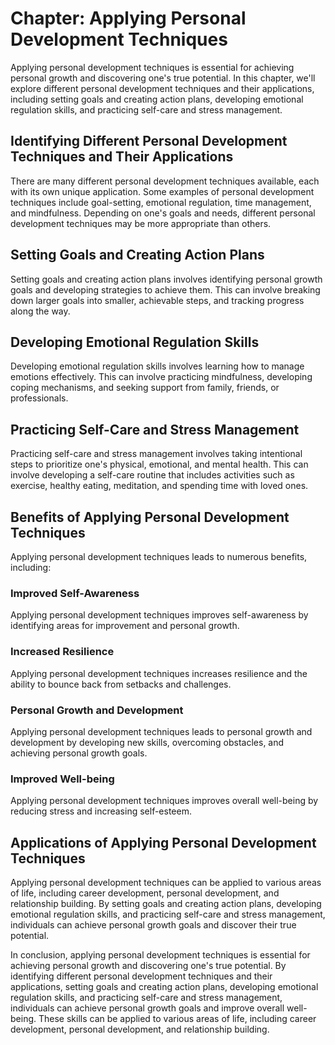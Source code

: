 Chapter: Applying Personal Development Techniques
=================================================

Applying personal development techniques is essential for achieving personal growth and discovering one's true potential. In this chapter, we'll explore different personal development techniques and their applications, including setting goals and creating action plans, developing emotional regulation skills, and practicing self-care and stress management.

Identifying Different Personal Development Techniques and Their Applications
----------------------------------------------------------------------------

There are many different personal development techniques available, each with its own unique application. Some examples of personal development techniques include goal-setting, emotional regulation, time management, and mindfulness. Depending on one's goals and needs, different personal development techniques may be more appropriate than others.

Setting Goals and Creating Action Plans
---------------------------------------

Setting goals and creating action plans involves identifying personal growth goals and developing strategies to achieve them. This can involve breaking down larger goals into smaller, achievable steps, and tracking progress along the way.

Developing Emotional Regulation Skills
--------------------------------------

Developing emotional regulation skills involves learning how to manage emotions effectively. This can involve practicing mindfulness, developing coping mechanisms, and seeking support from family, friends, or professionals.

Practicing Self-Care and Stress Management
------------------------------------------

Practicing self-care and stress management involves taking intentional steps to prioritize one's physical, emotional, and mental health. This can involve developing a self-care routine that includes activities such as exercise, healthy eating, meditation, and spending time with loved ones.

Benefits of Applying Personal Development Techniques
----------------------------------------------------

Applying personal development techniques leads to numerous benefits, including:

### Improved Self-Awareness

Applying personal development techniques improves self-awareness by identifying areas for improvement and personal growth.

### Increased Resilience

Applying personal development techniques increases resilience and the ability to bounce back from setbacks and challenges.

### Personal Growth and Development

Applying personal development techniques leads to personal growth and development by developing new skills, overcoming obstacles, and achieving personal growth goals.

### Improved Well-being

Applying personal development techniques improves overall well-being by reducing stress and increasing self-esteem.

Applications of Applying Personal Development Techniques
--------------------------------------------------------

Applying personal development techniques can be applied to various areas of life, including career development, personal development, and relationship building. By setting goals and creating action plans, developing emotional regulation skills, and practicing self-care and stress management, individuals can achieve personal growth goals and discover their true potential.

In conclusion, applying personal development techniques is essential for achieving personal growth and discovering one's true potential. By identifying different personal development techniques and their applications, setting goals and creating action plans, developing emotional regulation skills, and practicing self-care and stress management, individuals can achieve personal growth goals and improve overall well-being. These skills can be applied to various areas of life, including career development, personal development, and relationship building.


